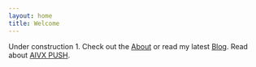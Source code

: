 ```yaml
---
layout: home
title: Welcome
---
```


Under construction 1. Check out the [About](/about/) or read my latest [Blog](/blog/). Read about [AIVX PUSH](/push/).
